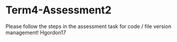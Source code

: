 # Term4-Assessment2
Please follow the steps in the assessment task for code / file version management!
Hgordon17
